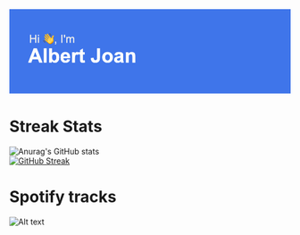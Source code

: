 <img  src="https://github.com/Albert2707/Albert2707/blob/main/header.png" />



# Streak Stats
![Anurag's GitHub stats](https://github-readme-stats.vercel.app/api?username=anuraghazra&show_icons=true&theme=dracula)<br/>
[![GitHub Streak](http://github-readme-streak-stats.herokuapp.com?user=Albert2707&theme=dark)](https://git.io/streak-stats)<br/>

# Spotify tracks
![Alt text](https://spotify-recently-played-readme.vercel.app/api?user=82nihz4bc830hxh5o2pijv3kd)<br/>


<!--
**Albert2707/Albert2707** is a ✨ _special_ ✨ repository because its `README.md` (this file) appears on your GitHub profile.

Here are some ideas to get you started:
- 🔭 I’m currently working on ...
- 🌱 I’m currently learning ...
- 👯 I’m looking to collaborate on ...
- 🤔 I’m looking for help with ...
- 💬 Ask me about ...
- 📫 How to reach me: ...
- 😄 Pronouns: ...
- ⚡ Fun fact: ...
-->
